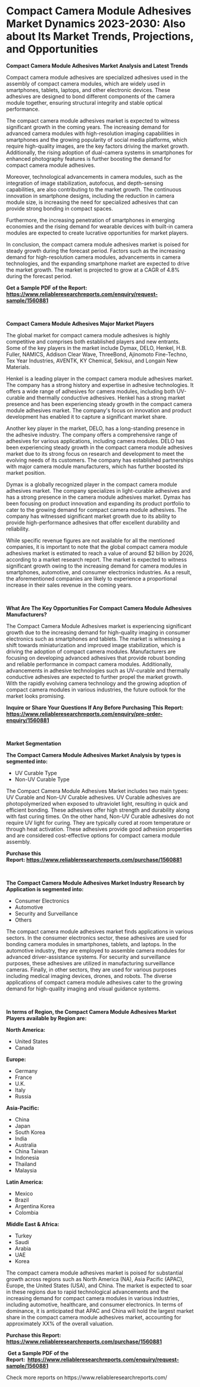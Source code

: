 <p><h1>Compact Camera Module Adhesives Market Dynamics 2023-2030: Also about Its Market Trends, Projections, and Opportunities</h1></p><p><strong>Compact Camera Module Adhesives Market Analysis and Latest Trends</strong></p>
<p><p>Compact camera module adhesives are specialized adhesives used in the assembly of compact camera modules, which are widely used in smartphones, tablets, laptops, and other electronic devices. These adhesives are designed to bond different components of the camera module together, ensuring structural integrity and stable optical performance.</p><p>The compact camera module adhesives market is expected to witness significant growth in the coming years. The increasing demand for advanced camera modules with high-resolution imaging capabilities in smartphones and the growing popularity of social media platforms, which require high-quality images, are the key factors driving the market growth. Additionally, the rising adoption of dual-camera systems in smartphones for enhanced photography features is further boosting the demand for compact camera module adhesives.</p><p>Moreover, technological advancements in camera modules, such as the integration of image stabilization, autofocus, and depth-sensing capabilities, are also contributing to the market growth. The continuous innovation in smartphone designs, including the reduction in camera module size, is increasing the need for specialized adhesives that can provide strong bonding in compact spaces.</p><p>Furthermore, the increasing penetration of smartphones in emerging economies and the rising demand for wearable devices with built-in camera modules are expected to create lucrative opportunities for market players.</p><p>In conclusion, the compact camera module adhesives market is poised for steady growth during the forecast period. Factors such as the increasing demand for high-resolution camera modules, advancements in camera technologies, and the expanding smartphone market are expected to drive the market growth. The market is projected to grow at a CAGR of 4.8% during the forecast period.</p></p>
<p><strong>Get a Sample PDF of the Report:&nbsp; <a href="https://www.reliableresearchreports.com/enquiry/request-sample/1560881">https://www.reliableresearchreports.com/enquiry/request-sample/1560881</a></strong></p>
<p>&nbsp;</p>
<p><strong>Compact Camera Module Adhesives Major Market Players</strong></p>
<p><p>The global market for compact camera module adhesives is highly competitive and comprises both established players and new entrants. Some of the key players in the market include Dymax, DELO, Henkel, H.B. Fuller, NAMICS, Addison Clear Wave, ThreeBond, Ajinomoto Fine-Techno, Tex Year Industries, AVENTK, KY Chemical, Sekisui, and Longain New Materials.</p><p>Henkel is a leading player in the compact camera module adhesives market. The company has a strong history and expertise in adhesive technologies. It offers a wide range of adhesives for camera modules, including both UV-curable and thermally conductive adhesives. Henkel has a strong market presence and has been experiencing steady growth in the compact camera module adhesives market. The company's focus on innovation and product development has enabled it to capture a significant market share.</p><p>Another key player in the market, DELO, has a long-standing presence in the adhesive industry. The company offers a comprehensive range of adhesives for various applications, including camera modules. DELO has been experiencing steady growth in the compact camera module adhesives market due to its strong focus on research and development to meet the evolving needs of its customers. The company has established partnerships with major camera module manufacturers, which has further boosted its market position.</p><p>Dymax is a globally recognized player in the compact camera module adhesives market. The company specializes in light-curable adhesives and has a strong presence in the camera module adhesives market. Dymax has been focusing on product innovation and expanding its product portfolio to cater to the growing demand for compact camera module adhesives. The company has witnessed significant market growth due to its ability to provide high-performance adhesives that offer excellent durability and reliability.</p><p>While specific revenue figures are not available for all the mentioned companies, it is important to note that the global compact camera module adhesives market is estimated to reach a value of around $2 billion by 2026, according to a market research report. The market is expected to witness significant growth owing to the increasing demand for camera modules in smartphones, automotive, and consumer electronics industries. As a result, the aforementioned companies are likely to experience a proportional increase in their sales revenue in the coming years.</p></p>
<p>&nbsp;</p>
<p><strong>What Are The Key Opportunities For Compact Camera Module Adhesives Manufacturers?</strong></p>
<p><p>The Compact Camera Module Adhesives market is experiencing significant growth due to the increasing demand for high-quality imaging in consumer electronics such as smartphones and tablets. The market is witnessing a shift towards miniaturization and improved image stabilization, which is driving the adoption of compact camera modules. Manufacturers are focusing on developing advanced adhesives that provide robust bonding and reliable performance in compact camera modules. Additionally, advancements in adhesive technologies such as UV-curable and thermally conductive adhesives are expected to further propel the market growth. With the rapidly evolving camera technology and the growing adoption of compact camera modules in various industries, the future outlook for the market looks promising.</p></p>
<p><strong>Inquire or Share Your Questions If Any Before Purchasing This Report: <a href="https://www.reliableresearchreports.com/enquiry/pre-order-enquiry/1560881">https://www.reliableresearchreports.com/enquiry/pre-order-enquiry/1560881</a></strong></p>
<p>&nbsp;</p>
<p><strong>Market Segmentation</strong></p>
<p><strong>The Compact Camera Module Adhesives Market Analysis by types is segmented into:</strong></p>
<p><ul><li>UV Curable Type</li><li>Non-UV Curable Type</li></ul></p>
<p><p>The Compact Camera Module Adhesives Market includes two main types: UV Curable and Non-UV Curable adhesives. UV Curable adhesives are photopolymerized when exposed to ultraviolet light, resulting in quick and efficient bonding. These adhesives offer high strength and durability along with fast curing times. On the other hand, Non-UV Curable adhesives do not require UV light for curing. They are typically cured at room temperature or through heat activation. These adhesives provide good adhesion properties and are considered cost-effective options for compact camera module assembly.</p></p>
<p><strong>Purchase this Report:&nbsp;<a href="https://www.reliableresearchreports.com/purchase/1560881">https://www.reliableresearchreports.com/purchase/1560881</a></strong></p>
<p>&nbsp;</p>
<p><strong>The Compact Camera Module Adhesives Market Industry Research by Application is segmented into:</strong></p>
<p><ul><li>Consumer Electronics</li><li>Automotive</li><li>Security and Surveillance</li><li>Others</li></ul></p>
<p><p>The compact camera module adhesives market finds applications in various sectors. In the consumer electronics sector, these adhesives are used for bonding camera modules in smartphones, tablets, and laptops. In the automotive industry, they are employed to assemble camera modules for advanced driver-assistance systems. For security and surveillance purposes, these adhesives are utilized in manufacturing surveillance cameras. Finally, in other sectors, they are used for various purposes including medical imaging devices, drones, and robots. The diverse applications of compact camera module adhesives cater to the growing demand for high-quality imaging and visual guidance systems.</p></p>
<p>&nbsp;</p>
<p><strong>In terms of Region, the Compact Camera Module Adhesives Market Players available by Region are:</strong></p>
<p>
    <p> <strong> North America: </strong>
        <ul>
            <li>United States</li>
            <li>Canada</li>
        </ul>
        </p> 
    <p> <strong> Europe: </strong>
        <ul>
            <li>Germany</li>
            <li>France</li>
            <li>U.K.</li>
            <li>Italy</li>
            <li>Russia</li>
        </ul>
        </p> 
    <p> <strong> Asia-Pacific: </strong>
        <ul>
            <li>China</li>
            <li>Japan</li>
            <li>South Korea</li>
            <li>India</li>
            <li>Australia</li>
            <li>China Taiwan</li>
            <li>Indonesia</li>
            <li>Thailand</li>
            <li>Malaysia</li>
        </ul>
        </p> 
    <p> <strong> Latin America: </strong>
        <ul>
            <li>Mexico</li>
            <li>Brazil</li>
            <li>Argentina Korea</li>
            <li>Colombia</li>
        </ul>
        </p> 
    <p> <strong> Middle East & Africa: </strong>
        <ul>
            <li>Turkey</li>
            <li>Saudi</li>
            <li>Arabia</li>
            <li>UAE</li>
            <li>Korea</li>
        </ul>
    </p>
    </p>
<p><p>The compact camera module adhesives market is poised for substantial growth across regions such as North America (NA), Asia Pacific (APAC), Europe, the United States (USA), and China. The market is expected to soar in these regions due to rapid technological advancements and the increasing demand for compact camera modules in various industries, including automotive, healthcare, and consumer electronics. In terms of dominance, it is anticipated that APAC and China will hold the largest market share in the compact camera module adhesives market, accounting for approximately XX% of the overall valuation.</p></p>
<p><strong>Purchase this Report: <a href="https://www.reliableresearchreports.com/purchase/1560881">https://www.reliableresearchreports.com/purchase/1560881</a></strong></p>
<p>&nbsp;<strong>Get a Sample PDF of the Report:&nbsp;&nbsp;<a href="https://www.reliableresearchreports.com/enquiry/request-sample/1560881">https://www.reliableresearchreports.com/enquiry/request-sample/1560881</a></strong></p>
<p><strong></strong></p>
<p>Check more reports on https://www.reliableresearchreports.com/</p>